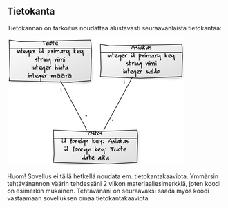## Tietokanta

Tietokannan on tarkoitus noudattaa alustavasti seuraavanlaista tietokantaa:

![Tietokantakaavio](https://raw.githubusercontent.com/Kallmark/Tietokantasovellus/master/documentation/pictures/tietokantakaavio_syksy2019.jpg "Alustava tietokantakaavio")

Huom! Sovellus ei tällä hetkellä noudata em. tietokantakaaviota. Ymmärsin tehtävänannon väärin tehdessäni 2 viikon materiaaliesimerkkiä, joten koodi on esimerkin mukainen. Tehtävänäni on seuraavaksi saada myös koodi vastaamaan sovelluksen omaa tietokantakaaviota. 
